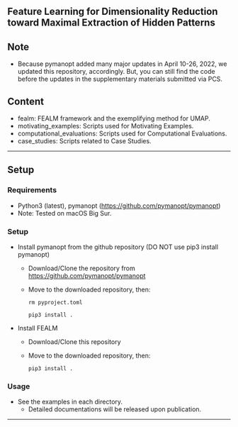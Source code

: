 ## Feature Learning for Dimensionality Reduction toward Maximal Extraction of Hidden Patterns

Note
-----
* Because pymanopt added many major updates in April 10-26, 2022, we updated this repository, accordingly. But, you can still find the code before the updates in the supplementary materials submitted via PCS.

Content
-----
* fealm: FEALM framework and the exemplifying method for UMAP.
* motivating_examples: Scripts used for Motivating Examples.
* computational_evaluations: Scripts used for Computational Evaluations.
* case_studies: Scripts related to Case Studies.

******

Setup
-----

### Requirements
* Python3 (latest), pymanopt (https://github.com/pymanopt/pymanopt)
* Note: Tested on macOS Big Sur.

### Setup
* Install pymanopt from the github repository (DO NOT use pip3 install pymanopt)

  * Download/Clone the repository from https://github.com/pymanopt/pymanopt

  * Move to the downloaded repository, then:

    `rm pyproject.toml`

    `pip3 install .`

* Install FEALM

  * Download/Clone this repository

  * Move to the downloaded repository, then:

    `pip3 install .`

### Usage
* See the examples in each directory.
  - Detailed documentations will be released upon publication.

******
